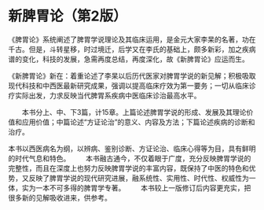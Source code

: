 # 新脾胃论（第2版）

《脾胃论》系统阐述了脾胃学说理论及其临床运用，是金元大家李杲的名著，功在千古。但是，斗转星移，时过境迁，后学又在李氏的基础上，颇多新彩，加之疾病谱的变化，科技的发展，急需再度总结，再度深化，故《新脾胃论》应运而生。

《新脾胃论》新在：着重论述了李杲以后历代医家对脾胃学说的新见解；积极吸取现代科技和中西医最新研究成果，强调以提高临床疗效为第一要务；一切从临床诊疗实际出发，力求反映当代脾胃系疾病中医临床诊治最高水平。

　　本书分上、中、下3篇，计15章。上篇论述脾胃学说的形成、发展及其理论价值和应用价值；中篇论述“方证论治”的意义、内容及方法；下篇论述疾病的诊断和治疗。

本书以西医病名为纲，以辨病、鉴别诊断、方证论治、临床心得等为目，具有鲜明的时代气息和特色。
　　本书融古通今，不仅着眼于广度，充分反映脾胃学说的完整性，而且在深度上也努力反映脾胃学说的丰富内容，既保持了中医的特色和优势，又反映了脾胃学说的现代研究进展，融系统性、实用性、时代性、权威性为一体，实为一本不可多得的脾胃学专著。
　　本书较上一版修订后内容更充实，把很多新的见解吸收进来，供参考。